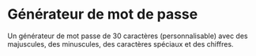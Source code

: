 # Générateur de mot de passe

Un générateur de mot passe de 30 caractères (personnalisable) avec des majuscules, des minuscules, des caractères spéciaux et des chiffres.
